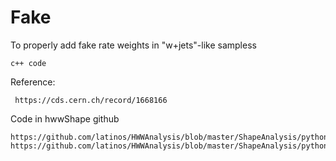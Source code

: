 Fake
====

To properly add fake rate weights in "w+jets"-like sampless

    c++ code

Reference:

     https://cds.cern.ch/record/1668166

     
Code in hwwShape github

    https://github.com/latinos/HWWAnalysis/blob/master/ShapeAnalysis/python/tree/fakeW.py
    https://github.com/latinos/HWWAnalysis/blob/master/ShapeAnalysis/python/tree/fakeW.C

